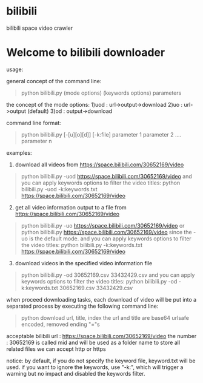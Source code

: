 # bilibili
bilibili space video crawler

Welcome to bilibili downloader
==============================
usage:

general concept of the command line:
>python bilibili.py (mode options) (keywords options) parameters

the concept of the mode options:
1)uod : url->output->download
2)uo  : url->output               (default)
3)od  :      output->download

command line format:
>python bilibili.py [-[u][o][d]] [-k:file] parameter 1 parameter 2 .... parameter n

examples:

1) download all videos from https://space.bilibili.com/30652169/video
>python bilibili.py -uod https://space.bilibili.com/30652169/video
and you can apply keywords options to filter the video titles:
>python bilibili.py -uod -k:keywords.txt https://space.bilibili.com/30652169/video

2) get all video information output to a file from https://space.bilibili.com/30652169/video
>python bilibili.py -uo https://space.bilibili.com/30652169/video
or
>python bilibili.py https://space.bilibili.com/30652169/video
since the -uo is the default mode.
and you can apply keywords options to filter the video titles:
>python bilibili.py -k:keywords.txt https://space.bilibili.com/30652169/video

3) download videos in the specified video information file
>python bilibili.py -od 30652169.csv 33432429.csv
and you can apply keywords options to filter the video titles:
>python bilibili.py -od -k:keywords.txt 30652169.csv 33432429.csv


when proceed downloading tasks, each download of video will be put into a separated process
by executing the following command line:
>python download url, title, index
the url and title are base64 urlsafe encoded, removed ending "="s

acceptable bilibili url : https://space.bilibili.com/30652169/video
the number : 30652169 is called mid and will be used as a folder name to store all related files
we can accept http or https

notice: by default, if you do not specify the keyword file, keyword.txt will be used. if you want to ignore the keywords, use "-k:", which will trigger a warning but no impact and disabled the keywords filter.
